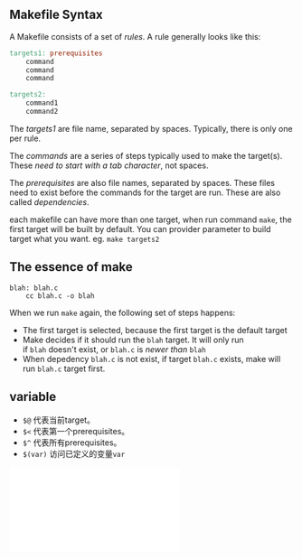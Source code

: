 ## Makefile Syntax
A Makefile consists of a set of _rules_. A rule generally looks like this:
``` makefile
targets1: prerequisites
	command
	command
	command

targets2:
	command1
	command2
```
The _targets1_ are file name, separated by spaces. Typically, there is only one per rule.

The _commands_ are a series of steps typically used to make the target(s). These _need to start with a tab character_, not spaces.

The _prerequisites_ are also file names, separated by spaces. These files need to exist before the commands for the target are run. These are also called _dependencies_.

each makefile can have more than one target, when run command `make`, the first target will be built by default. You can provider parameter to build target what you want. eg. `make targets2`


## The essence of make
```
blah: blah.c
	cc blah.c -o blah
```
When we run `make` again, the following set of steps happens:
- The first target is selected, because the first target is the default target
- Make decides if it should run the `blah` target. It will only run if `blah` doesn't exist, or `blah.c` is _newer than_ `blah`
- When  depedency `blah.c` is not exist, if target `blah.c` exists, make will run `blah.c` target first. 

## variable
- `$@` 代表当前target。
- `$<` 代表第一个prerequisites。
- `$^` 代表所有prerequisites。
- `$(var)` 访问已定义的变量`var`

![makeflow](makeflow.md)
